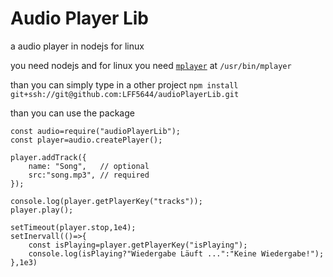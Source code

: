 # Audio Player Lib
a audio player in nodejs for linux

you need nodejs and for linux you need [`mplayer`](http://www.mplayerhq.hu/design7/news.html) at `/usr/bin/mplayer`

than you can simply type in a other project
`npm install git+ssh://git@github.com:LFF5644/audioPlayerLib.git`

than you can use the package

```
const audio=require("audioPlayerLib");
const player=audio.createPlayer();

player.addTrack({
	name: "Song",	// optional
	src:"song.mp3",	// required
});

console.log(player.getPlayerKey("tracks"));
player.play();

setTimeout(player.stop,1e4);
setInervall(()=>{
	const isPlaying=player.getPlayerKey("isPlaying");
	console.log(isPlaying?"Wiedergabe Läuft ...":"Keine Wiedergabe!");
},1e3)
```
